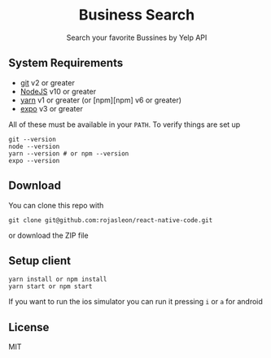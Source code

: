 <div align="center">
  <h1>Business Search</h1>
  Search your favorite Bussines by Yelp API
</div>

<!-- Add image -->

## System Requirements

- [git](https://git-scm.com/) v2 or greater
- [NodeJS](https://nodejs.org/en/) v10 or greater
- [yarn](https://yarnpkg.com/lang/en/) v1 or greater (or [npm][npm] v6 or greater)
- [expo](https://expo.io/) v3 or greater

All of these must be available in your `PATH`. To verify things are set up

```shell
git --version
node --version
yarn --version # or npm --version
expo --version
```

## Download

You can clone this repo with

```shell
git clone git@github.com:rojasleon/react-native-code.git
```

or download the ZIP file

## Setup client

```
yarn install or npm install
yarn start or npm start
```

If you want to run the ios simulator you can run it pressing `i` or `a` for android

## License

MIT